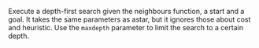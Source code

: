 Execute a depth-first search given the neighbours function, a start and a goal. It takes the same parameters as astar, but it ignores those about cost and heuristic. Use the `maxdepth` parameter to limit the search to a certain depth.
